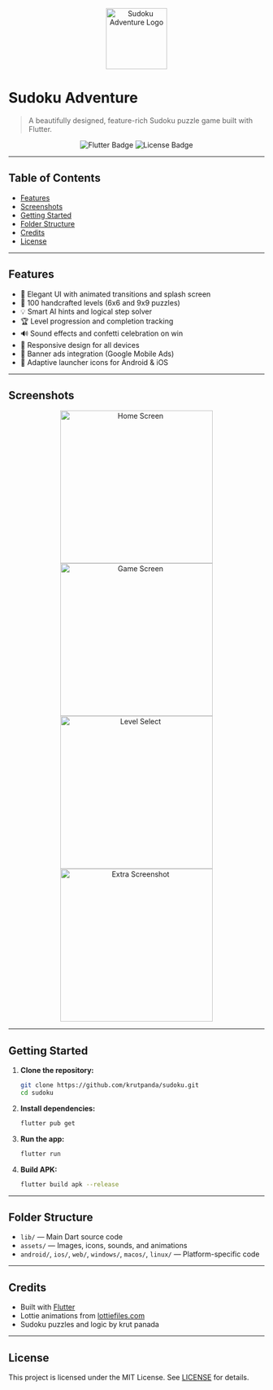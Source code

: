 <p align="center">
  <img src="assets/icon.png" alt="Sudoku Adventure Logo" width="120"/>
</p>

# Sudoku Adventure

> A beautifully designed, feature-rich Sudoku puzzle game built with Flutter.

<p align="center">
  <img src="https://img.shields.io/badge/Flutter-3.0-blue" alt="Flutter Badge"/>
  <img src="https://img.shields.io/badge/License-MIT-green.svg" alt="License Badge"/>
</p>

---

## Table of Contents
- [Features](#features)
- [Screenshots](#screenshots)
- [Getting Started](#getting-started)
- [Folder Structure](#folder-structure)
- [Credits](#credits)
- [License](#license)

---

## Features
- 🎨 Elegant UI with animated transitions and splash screen
- 🧩 100 handcrafted levels (6x6 and 9x9 puzzles)
- 💡 Smart AI hints and logical step solver
- 🏆 Level progression and completion tracking
- 🔊 Sound effects and confetti celebration on win
- 📱 Responsive design for all devices
- 📢 Banner ads integration (Google Mobile Ads)
- 🎯 Adaptive launcher icons for Android & iOS

---

## Screenshots

<p align="center">
  <img src="assets/screenshots/screenshot1.jpeg" alt="Home Screen" width="300"/>
  <img src="assets/screenshots/screenshot2.jpeg" alt="Game Screen" width="300"/>
  <img src="assets/screenshots/screenshot3.jpeg" alt="Level Select" width="300"/>
  <img src="assets/screenshots/screenshot4.jpeg" alt="Extra Screenshot" width="300"/>
</p>

---

## Getting Started
1. **Clone the repository:**
   ```sh
   git clone https://github.com/krutpanda/sudoku.git
   cd sudoku
   ```
2. **Install dependencies:**
   ```sh
   flutter pub get
   ```
3. **Run the app:**
   ```sh
   flutter run
   ```
4. **Build APK:**
   ```sh
   flutter build apk --release
   ```

---

## Folder Structure
- `lib/` — Main Dart source code
- `assets/` — Images, icons, sounds, and animations
- `android/`, `ios/`, `web/`, `windows/`, `macos/`, `linux/` — Platform-specific code

---

## Credits
- Built with [Flutter](https://flutter.dev/)
- Lottie animations from [lottiefiles.com](https://lottiefiles.com/)
- Sudoku puzzles and logic by krut panada

---

## License
This project is licensed under the MIT License. See [LICENSE](LICENSE) for details.
